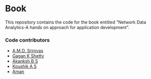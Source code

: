 # Book
This repository contains the code for the book entitled "Network Data Analytics-A hands on approach for application development".

### Code contributors
- [A.M.D. Srinivas](https://www.github.com/amdsrinivas)
- [Gagan K Shetty](https://www.github.com/Gagan-K-Shetty)
- [Akanksh B S](https://www.github.com/akanksh-iyengar)
- [Koushik A S](https://github.com/KoushikAS)
- [Aman]()
